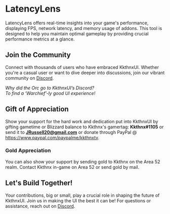 # LatencyLens
 LatencyLens offers real-time insights into your game's performance, displaying FPS, network latency, and memory usage of addons. This tool is designed to help you maintain optimal gameplay by providing crucial performance metrics at a glance.

## Join the Community
Connect with thousands of users who have embraced KkthnxUI. Whether you're a casual user or want to dive deeper into discussions, join our vibrant community on [Discord](https://discord.gg/Rc9wcK9cAB).

*Why did the Orc go to KkthnxUI’s Discord?  
To find a ‘Warchief’-ly good UI experience!*

## Gift of Appreciation
Show your support for the hard work and dedication put into KkthnxUI by gifting gametime or Blizzard balance to Kkthnx's gamertag: **Kkthnx#1105** or send it to **JRussell20@gmail.com** or donate through PayPal @ https://www.paypal.com/paypalme/kkthnxtv.

### Gold Appreciation
You can also show your support by sending gold to Kkthnx on the Area 52 realm.
Contact Kkthnx in-game on Area 52 or send gold by mail.

## Let's Build Together!
Your contributions, big or small, play a crucial role in shaping the future of KkthnxUI. Join us in making the UI the best it can be! For questions or assistance, reach out on [Discord](https://discord.gg/Rc9wcK9cAB).
